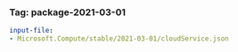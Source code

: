 ### Tag: package-2021-03-01
```yaml $(tag) == 'package-2021-03-01'
input-file:
- Microsoft.Compute/stable/2021-03-01/cloudService.json
```